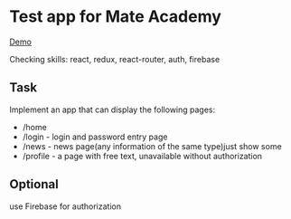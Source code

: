 # Test app for Mate Academy

[Demo](https://yaroslavkolbaiev.github.io/my-react-app/)

Checking skills: react, redux, react-router, auth, firebase

## Task

Implement an app that can display the following pages:

- /home 
- /login - login and password entry page
- /news - news page(any information of the same type)just show some
- /profile - a page with free text, unavailable without authorization

## Optional 

use Firebase for authorization
